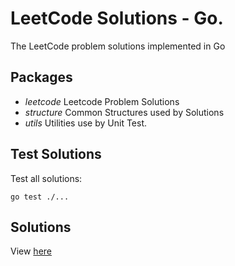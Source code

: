 # LeetCode Solutions - Go.

The LeetCode problem solutions implemented in Go

Packages
---

- *leetcode* Leetcode Problem Solutions
- *structure* Common Structures used by Solutions
- *utils* Utilities use by Unit Test.

Test Solutions
---

Test all solutions:
```
go test ./...
```

Solutions
---

View [here](./solutions/README.md)
